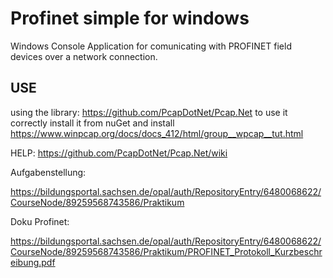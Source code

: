 # Profinet simple for windows

Windows Console Application for comunicating with PROFINET field devices over a network connection.

## USE
using the library: https://github.com/PcapDotNet/Pcap.Net
to use it correctly install it from nuGet and install https://www.winpcap.org/docs/docs_412/html/group__wpcap__tut.html

HELP: https://github.com/PcapDotNet/Pcap.Net/wiki

Aufgabenstellung:

https://bildungsportal.sachsen.de/opal/auth/RepositoryEntry/6480068622/CourseNode/89259568743586/Praktikum

Doku Profinet:

https://bildungsportal.sachsen.de/opal/auth/RepositoryEntry/6480068622/CourseNode/89259568743586/Praktikum/PROFINET_Protokoll_Kurzbeschreibung.pdf
